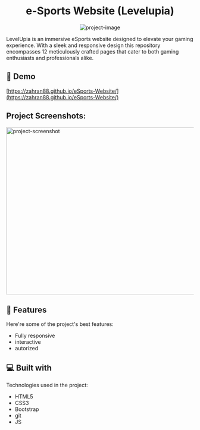<h1 align="center" id="title">e-Sports Website (Levelupia)</h1>

<p align="center"><img src="https://socialify.git.ci/ZAHRAN88/eSports-Website/image?name=1&amp;owner=1&amp;theme=Light" alt="project-image"></p>

<p id="description">LevelUpia is an immersive eSports website designed to elevate your gaming experience. With a sleek and responsive design this repository encompasses 12 meticulously crafted pages that cater to both gaming enthusiasts and professionals alike.</p>

<h2>🚀 Demo</h2>

[https://zahran88.github.io/eSports-Website/](https://zahran88.github.io/eSports-Website/)

<h2>Project Screenshots:</h2>

<img src="https://i.postimg.cc/261G4qbZ/Screenshot-2024-01-22-082215.png" alt="project-screenshot" width="800" height="450/">

  
  
<h2>🧐 Features</h2>

Here're some of the project's best features:

*   Fully responsive
*   interactive
*   autorized

  
  
<h2>💻 Built with</h2>

Technologies used in the project:

*   HTML5
*   CSS3
*   Bootstrap
*   git
*   JS
